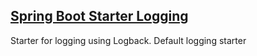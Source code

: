 ## [Spring Boot Starter Logging](https://mvnrepository.com/artifact/org.springframework.boot/spring-boot-starter-logging)

Starter for logging using Logback. Default logging starter
